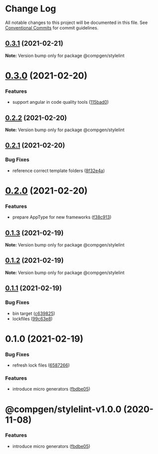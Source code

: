 # Change Log

All notable changes to this project will be documented in this file.
See [Conventional Commits](https://conventionalcommits.org) for commit guidelines.

## [0.3.1](https://github.com/developer239/compgen/compare/@compgen/stylelint@0.3.0...@compgen/stylelint@0.3.1) (2021-02-21)

**Note:** Version bump only for package @compgen/stylelint





# [0.3.0](https://github.com/developer239/compgen/compare/@compgen/stylelint@0.2.2...@compgen/stylelint@0.3.0) (2021-02-20)


### Features

* support angular in code quality tools ([115bad0](https://github.com/developer239/compgen/commit/115bad0e04e490152dcf57341ae2a3c6112f6e2d))





## [0.2.2](https://github.com/developer239/compgen/compare/@compgen/stylelint@0.2.1...@compgen/stylelint@0.2.2) (2021-02-20)

**Note:** Version bump only for package @compgen/stylelint





## [0.2.1](https://github.com/developer239/compgen/compare/@compgen/stylelint@0.2.0...@compgen/stylelint@0.2.1) (2021-02-20)


### Bug Fixes

* reference correct template folders ([8f32e4a](https://github.com/developer239/compgen/commit/8f32e4aca2ca5e1055403eb25dbe5d7727549b1d))





# [0.2.0](https://github.com/developer239/compgen/compare/@compgen/stylelint@0.1.3...@compgen/stylelint@0.2.0) (2021-02-20)


### Features

* prepare AppType for new frameworks ([f38c913](https://github.com/developer239/compgen/commit/f38c913f37d6e353648acab3393ac9678c245c30))





## [0.1.3](https://github.com/developer239/compgen/compare/@compgen/stylelint@0.1.2...@compgen/stylelint@0.1.3) (2021-02-19)

**Note:** Version bump only for package @compgen/stylelint





## [0.1.2](https://github.com/developer239/compgen/compare/@compgen/stylelint@0.1.1...@compgen/stylelint@0.1.2) (2021-02-19)

**Note:** Version bump only for package @compgen/stylelint





## [0.1.1](https://github.com/developer239/compgen/compare/@compgen/stylelint@0.1.0...@compgen/stylelint@0.1.1) (2021-02-19)


### Bug Fixes

* bin target ([c639825](https://github.com/developer239/compgen/commit/c639825f9c5c430880d33deeb648c9a087102fae))
* lockfiles ([99c63e8](https://github.com/developer239/compgen/commit/99c63e8f7192b2a8262f74e6f0fbd6943ebc1eb4))





# 0.1.0 (2021-02-19)


### Bug Fixes

* refresh lock files ([6587266](https://github.com/developer239/compgen/commit/658726677f8e29849ac47411a84a5569008fa3e0))


### Features

* introduce micro generators ([fbdbe05](https://github.com/developer239/compgen/commit/fbdbe0523b9f3187c4f8d08248eeb8a679650afd))





# @compgen/stylelint-v1.0.0 (2020-11-08)


### Features

* introduce micro generators ([fbdbe05](https://github.com/developer239/compgen/commit/fbdbe0523b9f3187c4f8d08248eeb8a679650afd))
